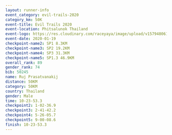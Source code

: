 ```yaml
--- 
layout: runner-info 
event_category: evil-trails-2020 
category_km: 50K 
event-title: Evil Trails 2020 
event-location: Phitsalunok Thailand 
event-logo: https://res.cloudinary.com/raceyaya/image/upload/v1579480618/logo/evil-trails_wm80bv.jpg 
event-date: 2020-01-19 
checkpoint-name2: SP1 8.3KM 
checkpoint-name3: SP2 19.2KM 
checkpoint-name4: SP3 31.3KM 
checkpoint-name5: SP1.3 46.9KM 
overall_rank: 89
gender_rank: 74
bib: 50245
name: Ruj Prasatvanakij
distance: 50KM
category: 50KM
country: Thailand
gender: Male
time: 10-23-53.3
checkpoint2: 1-02-36.9
checkpoint3: 2-41-42.2
checkpoint4: 5-26-05.7
checkpoint5: 9-00-08.6
finish: 10-23-53.3
--- 
```

